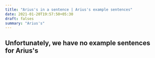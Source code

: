 ```yaml
---
title: "Arius's in a sentence | Arius's example sentences"
date: 2021-01-20T19:57:50+05:30
draft: falses
summary: "Arius's"
---
```

## Unfortunately, we have no example sentences for Arius's                 
